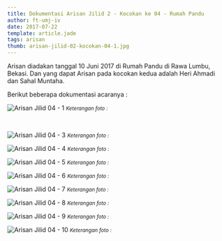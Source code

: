 ```yaml
---
title: Dokumentasi Arisan Jilid 2 - Kocokan ke 04 - Rumah Pandu
author: ft-umj-iv
date: 2017-07-22
template: article.jade
tags: arisan
thumb: arisan-jilid-02-kocokan-04-1.jpg
---
```


Arisan diadakan tanggal 10 Juni 2017 di Rumah Pandu di Rawa Lumbu, Bekasi.
Dan yang dapat Arisan pada kocokan kedua adalah Heri Ahmadi dan Sahal Muntaha.

Berikut beberapa dokumentasi acaranya :

![Arisan Jilid 04 - 1](/story/assets/img/arisan-jilid-02-kocokan-04-1.jpg)
<small>_Keterangan foto :_</small>

<br/>
<span class="more"></span>


![Arisan Jilid 04 - 3](/story/assets/img/arisan-jilid-02-kocokan-04-3.jpg)
<small>_Keterangan foto :_</small>

![Arisan Jilid 04 - 4](/story/assets/img/arisan-jilid-02-kocokan-04-4.jpg)
<small>_Keterangan foto :_</small>

![Arisan Jilid 04 - 5](/story/assets/img/arisan-jilid-02-kocokan-04-5.jpg)
<small>_Keterangan foto :_</small>

![Arisan Jilid 04 - 6](/story/assets/img/arisan-jilid-02-kocokan-04-6.jpg)
<small>_Keterangan foto :_</small>

![Arisan Jilid 04 - 7](/story/assets/img/arisan-jilid-02-kocokan-04-7.jpg)
<small>_Keterangan foto :_</small>

![Arisan Jilid 04 - 8](/story/assets/img/arisan-jilid-02-kocokan-04-8.jpg)
<small>_Keterangan foto :_</small>

![Arisan Jilid 04 - 9](/story/assets/img/arisan-jilid-02-kocokan-04-9.jpg)
<small>_Keterangan foto :_</small>

![Arisan Jilid 04 - 10](/story/assets/img/arisan-jilid-02-kocokan-04-10.jpg)
<small>_Keterangan foto :_</small>

